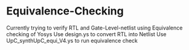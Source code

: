 # Equivalence-Checking

Currently trying to verify RTL and Gate-Level-netlist using Equivalence checking of Yosys
Use design.ys to convert RTL into Netlist
Use UpC_synthUpC_equi_V4.ys to run equivalence check
